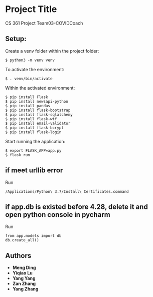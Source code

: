 # Project Title

CS 361 Project Team03-COVIDCoach

## Setup:
Create a venv folder within the project folder:
```
$ python3 -m venv venv
```
To activate the environment:
```
$ . venv/bin/activate
```
Within the activated environment:
```
$ pip install Flask
$ pip install newsapi-python
$ pip install pandas
$ pip install flask-bootstrap
$ pip install flask-sqlalchemy
$ pip install flask-wtf
$ pip install email-validator
$ pip install flask-bcrypt
$ pip install flask-login
```
Start running the application:
```
$ export FLASK_APP=app.py
$ flask run
```

## if meet urllib error
Run
```
/Applications/Python\ 3.7/Install\ Certificates.command
```

## if app.db is existed before 4.28, delete it and open python console in pycharm
Run
```
from app.models import db
db.create_all()
```

## Authors

* **Meng Ding** 
* **Yiqiao Lu** 
* **Yang Yang** 
* **Zan Zhang** 
* **Yang Zhang** 
